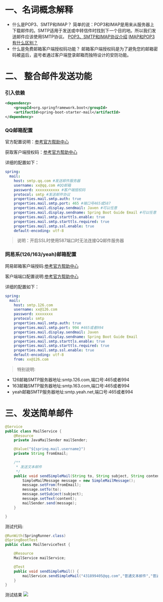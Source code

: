 # 一、名词概念解释

- 什么是POP3、SMTP和IMAP？
  简单的说：POP3和IMAP是用来从服务器上下载邮件的。SMTP适用于发送或中转信件时找到下一个目的地。所以我们发送邮件应该使用SMTP协议。
  [POP3、SMTP和IMAP协议介绍](http://help.mail.163.com/faqDetail.do?code=d7a5dc8471cd0c0e8b4b8f4f8e49998b374173cfe9171305fa1ce630d7f67ac22dc0e9af8168582a)
  [IMAP和POP3有什么区别？](http://help.mail.163.com/faqDetail.do?code=d7a5dc8471cd0c0e8b4b8f4f8e49998b374173cfe9171305fa1ce630d7f67ac2f56104105f35a05d)
- 什么是免费邮箱客户端授权码功能？
  邮箱客户端授权码是为了避免您的邮箱密码被盗后，盗号者通过客户端登录邮箱而独特设计的安防功能。

# 二、 整合邮件发送功能

### 引入依赖

```xml
<dependency>
    <groupId>org.springframework.boot</groupId>
    <artifactId>spring-boot-starter-mail</artifactId>
</dependency>
```

### QQ邮箱配置

官方配置说明：[参考官方帮助中心](http://service.mail.qq.com/cgi-bin/help?subtype=1&&id=28&&no=369)

获取客户端授权码：[参考官方帮助中心](http://service.mail.qq.com/cgi-bin/help?subtype=1&&no=1001256&&id=28)

详细的配置如下：

```yaml
spring:
  mail:
    host: smtp.qq.com #发送邮件服务器
    username: xx@qq.com #QQ邮箱
    password: xxxxxxxxxxx #客户端授权码
    protocol: smtp #发送邮件协议
    properties.mail.smtp.auth: true
    properties.mail.smtp.port: 465 #端口号465或587
    properties.mail.display.sendmail: Javen #可以任意
    properties.mail.display.sendname: Spring Boot Guide Email #可以任意
    properties.mail.smtp.starttls.enable: true
    properties.mail.smtp.starttls.required: true
    properties.mail.smtp.ssl.enable: true
    default-encoding: utf-8
```

> 说明：开启SSL时使用587端口时无法连接QQ邮件服务器

### 网易系(126/163/yeah)邮箱配置

网易邮箱客户端授码:[参考官方帮助中心](http://help.mail.163.com/faq.do?m=list&categoryID=197)

客户端端口配置说明:[参考官方帮助中心](http://mail.163.com/html/110127_imap/index.htm#tab=android)

详细的配置如下：

```yaml
spring:
  mail:
    host: smtp.126.com
    username: xx@126.com
    password: xxxxxxxx
    protocol: smtp
    properties.mail.smtp.auth: true
    properties.mail.smtp.port: 994 #465或者994
    properties.mail.display.sendmail: Javen
    properties.mail.display.sendname: Spring Boot Guide Email
    properties.mail.smtp.starttls.enable: true
    properties.mail.smtp.starttls.required: true
    properties.mail.smtp.ssl.enable: true
    default-encoding: utf-8
    from: xx@126.com
```

> 特别说明:

- 126邮箱SMTP服务器地址:smtp.126.com,端口号:465或者994
- 163邮箱SMTP服务器地址:smtp.163.com,端口号:465或者994
- yeah邮箱SMTP服务器地址:smtp.yeah.net,端口号:465或者994

# 三、发送简单邮件

```java
@Service
public class MailService {
    @Resource
    private JavaMailSender mailSender;

    @Value("${spring.mail.username}")
    private String fromEmail;

    /**
     * 发送文本邮件
     */
    public void sendSimpleMail(String to, String subject, String content) {
        SimpleMailMessage message = new SimpleMailMessage();
        message.setFrom(fromEmail);
        message.setTo(to);
        message.setSubject(subject);
        message.setText(content);
        mailSender.send(message);
    }

}
```

测试代码:

```java
@RunWith(SpringRunner.class)
@SpringBootTest
public class MailServiceTest {

    @Resource
    MailService mailService;

    @Test
    public void sendSimpleMail() {
        mailService.sendSimpleMail("431899405@qq.com","普通文本邮件","普通文本邮件内容测试");
    }
}
```

测试结果
![](https://cdn.jsdelivr.net/gh/krislinzhao/IMGcloud/img/20200506140850.png)
